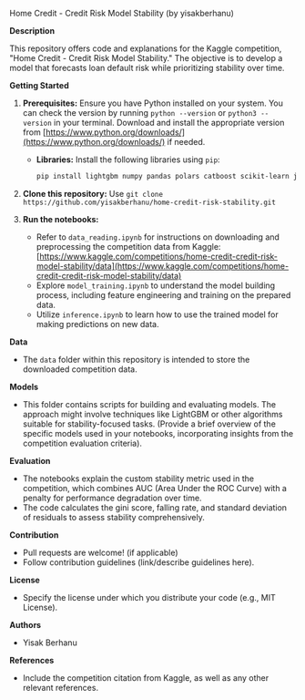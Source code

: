 Home Credit - Credit Risk Model Stability (by yisakberhanu)

**Description**

This repository offers code and explanations for the Kaggle competition, "Home Credit - Credit Risk Model Stability." The objective is to develop a model that forecasts loan default risk while prioritizing stability over time.

**Getting Started**

1. **Prerequisites:**
    Ensure you have Python installed on your system. You can check the version by running `python --version` or `python3 --version` in your terminal. Download and install the appropriate version from [https://www.python.org/downloads/](https://www.python.org/downloads/) if needed.
   - **Libraries:** Install the following libraries using `pip`:

     ```bash
     pip install lightgbm numpy pandas polars catboost scikit-learn joblib
     ```

2. **Clone this repository:** Use `git clone https://github.com/yisakberhanu/home-credit-risk-stability.git`


4. **Run the notebooks:**
   - Refer to `data_reading.ipynb` for instructions on downloading and preprocessing the competition data from Kaggle: [https://www.kaggle.com/competitions/home-credit-credit-risk-model-stability/data](https://www.kaggle.com/competitions/home-credit-credit-risk-model-stability/data)
   - Explore `model_training.ipynb` to understand the model building process, including feature engineering and training on the prepared data.
   - Utilize `inference.ipynb` to learn how to use the trained model for making predictions on new data.

**Data**

* The `data` folder within this repository is intended to store the downloaded competition data.

**Models**

* This folder contains scripts for building and evaluating models. The approach might involve techniques like LightGBM or other algorithms suitable for stability-focused tasks. (Provide a brief overview of the specific models used in your notebooks, incorporating insights from the competition evaluation criteria).

**Evaluation**

* The notebooks explain the custom stability metric used in the competition, which combines AUC (Area Under the ROC Curve) with a penalty for performance degradation over time.
* The code calculates the gini score, falling rate, and standard deviation of residuals to assess stability comprehensively.



**Contribution**

* Pull requests are welcome! (if applicable)
* Follow contribution guidelines (link/describe guidelines here).

**License**

* Specify the license under which you distribute your code (e.g., MIT License).

**Authors**

* Yisak Berhanu 

**References**

* Include the competition citation from Kaggle, as well as any other relevant references.

